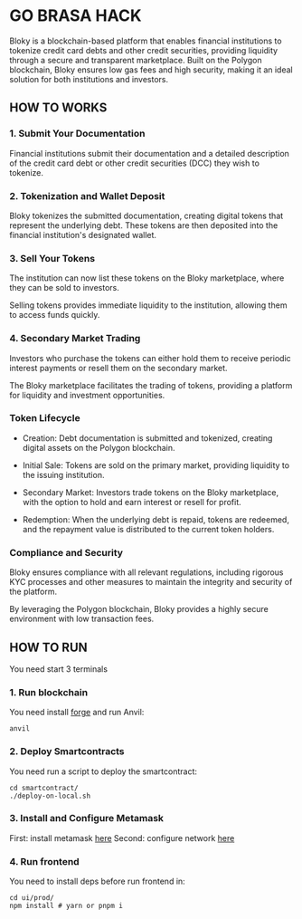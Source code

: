 # GO BRASA HACK

Bloky is a blockchain-based platform that enables financial institutions to tokenize credit card debts and other credit securities, providing liquidity through a secure and transparent marketplace. Built on the Polygon blockchain, Bloky ensures low gas fees and high security, making it an ideal solution for both institutions and investors.

## HOW TO WORKS

### 1. Submit Your Documentation

Financial institutions submit their documentation and a detailed description of the credit card debt or other credit securities (DCC) they wish to tokenize.

### 2. Tokenization and Wallet Deposit

Bloky tokenizes the submitted documentation, creating digital tokens that represent the underlying debt.
These tokens are then deposited into the financial institution's designated wallet.

### 3. Sell Your Tokens

The institution can now list these tokens on the Bloky marketplace, where they can be sold to investors.

Selling tokens provides immediate liquidity to the institution, allowing them to access funds quickly.

### 4. Secondary Market Trading

Investors who purchase the tokens can either hold them to receive periodic interest payments or resell them on the secondary market.

The Bloky marketplace facilitates the trading of tokens, providing a platform for liquidity and investment opportunities.

### Token Lifecycle

- Creation: Debt documentation is submitted and tokenized, creating digital assets on the Polygon blockchain.

- Initial Sale: Tokens are sold on the primary market, providing liquidity to the issuing institution.

- Secondary Market: Investors trade tokens on the Bloky marketplace, with the option to hold and earn interest or resell for profit.

- Redemption: When the underlying debt is repaid, tokens are redeemed, and the repayment value is distributed to the current token holders.

### Compliance and Security

Bloky ensures compliance with all relevant regulations, including rigorous KYC processes and other measures to maintain the integrity and security of the platform.

By leveraging the Polygon blockchain, Bloky provides a highly secure environment with low transaction fees.

## HOW TO RUN

You need start 3 terminals

### 1. Run blockchain

You need install [forge](https://book.getfoundry.sh/getting-started/installation) and run Anvil:

```
anvil
```

### 2. Deploy Smartcontracts

You need run a script to deploy the smartcontract:

```
cd smartcontract/
./deploy-on-local.sh
```

### 3. Install and Configure Metamask

First: install metamask [here](https://support.metamask.io/getting-started/getting-started-with-metamask/#how-to-install-metamask)
Second: configure network [here](https://support.metamask.io/networks-and-sidechains/managing-networks/how-to-add-a-custom-network-rpc/)

### 4. Run frontend

You need to install deps before run frontend in:

```
cd ui/prod/
npm install # yarn or pnpm i
```
